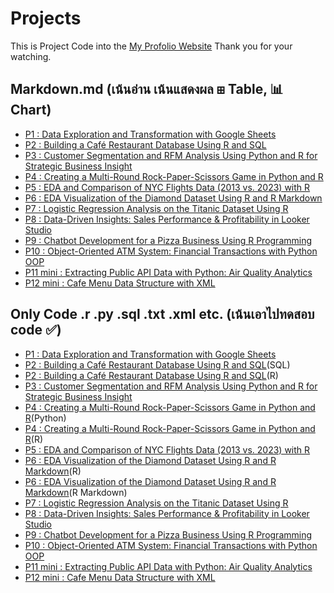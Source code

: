 # Projects
This is Project Code into the [My Profolio Website](https://phubordin.github.io/My-Portfolio-Website/) Thank you for your watching.

## Markdown.md (เน้นอ่าน เน้นแสดงผล ⊞ Table, 📊 Chart)
- [P1 : Data Exploration and Transformation with Google Sheets](P1-Data-Exploration-and-Transformation-with-Google-Sheets.md)
- [P2 : Building a Café Restaurant Database Using R and SQL](P2-Building-a-Café-Restaurant-Database-Using-R-and-SQL.md)
- [P3 : Customer Segmentation and RFM Analysis Using Python and R for Strategic Business Insight](P3-Customer-Segmentation-and-RFM-Analysis-Using-Python-and-R-for-Strategic-Business-Insight.md)
- [P4 : Creating a Multi-Round Rock-Paper-Scissors Game in Python and R](P4-Creating-a-Multi-Round-Rock-Paper-Scissors-Game-in-Python-and-R.md)
- [P5 : EDA and Comparison of NYC Flights Data (2013 vs. 2023) with R](P5-EDA-and-Comparison-of-NYC-Flights-Data-(2013-vs.-2023)-with-R.md)
- [P6 : EDA Visualization of the Diamond Dataset Using R and R Markdown](P6-EDA-Visualization-of-the-Diamond-Dataset-Using-R-and-R-Markdown.md)
- [P7 : Logistic Regression Analysis on the Titanic Dataset Using R](P7-Logistic-Regression-Analysis-on-the-Titanic-Dataset-Using-R.md)
- [P8 : Data-Driven Insights: Sales Performance & Profitability in Looker Studio](P8-Data-Driven-Insights-Sales-Performance-&-Profitability-in-Looker-Studio.md)
- [P9 : Chatbot Development for a Pizza Business Using R Programming](P9-Chatbot-Development-for-a-Pizza-Business-Using-Programming.md)
- [P10 : Object-Oriented ATM System: Financial Transactions with Python OOP](P10-Object-Oriented-ATM-System-Financial-Transactions-with-Python-OOP.md)
- [P11 mini : Extracting Public API Data with Python: Air Quality Analytics](P11-mini-Extracting-Public-API-Data-with-Python-Air-Quality-Analytics.md)
- [P12 mini : Cafe Menu Data Structure with XML](P12-Cafe-Menu-Data-Structure-with-XML.md)

## Only Code .r .py .sql .txt .xml etc. (เน้นเอาไปทดสอบ code ✅)
- [P1 : Data Exploration and Transformation with Google Sheets](P1-Data-Exploration-and-Transformation-with-Google-Sheets.txt)
- [P2 : Building a Café Restaurant Database Using R and SQL](P2-Building-a-Café-Restaurant-Database-Using-R-and-SQL.sql)(SQL)
- [P2 : Building a Café Restaurant Database Using R and SQL](P2-Building-a-Café-Restaurant-Database-Using-R-and-SQL.r)(R)
- [P3 : Customer Segmentation and RFM Analysis Using Python and R for Strategic Business Insight](P3-Customer-Segmentation-and-RFM-Analysis-Using-Python-and-R-for-Strategic-Business-Insight.r)
- [P4 : Creating a Multi-Round Rock-Paper-Scissors Game in Python and R](P4-Creating-a-Multi-Round-Rock-Paper-Scissors-Game-in-Python-and-R.py)(Python)
- [P4 : Creating a Multi-Round Rock-Paper-Scissors Game in Python and R](P4-Creating-a-Multi-Round-Rock-Paper-Scissors-Game-in-Python-and-R.r)(R)
- [P5 : EDA and Comparison of NYC Flights Data (2013 vs. 2023) with R](P5-EDA-and-Comparison-of-NYC-Flights-Data-(2013-vs.-2023)-with-R.r)
- [P6 : EDA Visualization of the Diamond Dataset Using R and R Markdown](P6-EDA-Visualization-of-the-Diamond-Dataset-Using-R-and-R-Markdown.r)(R)
- [P6 : EDA Visualization of the Diamond Dataset Using R and R Markdown](P6-EDA-Visualization-of-the-Diamond-Dataset-Using-R-and-R-Markdown.rmd)(R Markdown)
- [P7 : Logistic Regression Analysis on the Titanic Dataset Using R](P7-Logistic-Regression-Analysis-on-the-Titanic-Dataset-Using-R.r)
- [P8 : Data-Driven Insights: Sales Performance & Profitability in Looker Studio](P8-Data-Driven-Insights-Sales-Performance-&-Profitability-in-Looker-Studio.txt)
- [P9 : Chatbot Development for a Pizza Business Using R Programming](P9-Chatbot-Development-for-a-Pizza-Business-Using-Programming.r)
- [P10 : Object-Oriented ATM System: Financial Transactions with Python OOP](P10-Object-Oriented-ATM-System-Financial-Transactions-with-Python-OOP.py)
- [P11 mini : Extracting Public API Data with Python: Air Quality Analytics](P11-mini-Extracting-Public-API-Data-with-Python-Air-Quality-Analytics.py)
- [P12 mini : Cafe Menu Data Structure with XML](P12-Cafe-Menu-Data-Structure-with-XML.xml)










